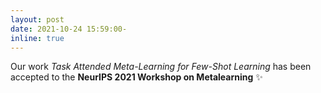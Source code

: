 ```yaml
---
layout: post
date: 2021-10-24 15:59:00-
inline: true
---
```


Our work *Task Attended Meta-Learning for Few-Shot Learning* has been accepted to the **NeurIPS 2021 Workshop on Metalearning** :sparkles:
